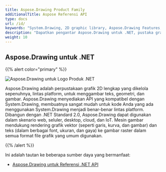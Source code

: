 ```yaml
---
title: Aspose.Drawing Product Family
additionalTitle: Aspose Referensi API
type: docs
url: /id/
keywords: "System.Drawing, 2D graphic library, Aspose.Drawing Features, documentation"
description: "Dapatkan pengantar Aspose.Drawing untuk .NET, pustaka grafik 2D lengkap untuk membuat aplikasi modern, desktop, seluler, berkemampuan cloud, dan terhubung ke internet."
weight: 10
---
```

## Aspose.Drawing untuk .NET

{{% alert color="primary" %}} 

![Aspose.Drawing untuk Logo Produk .NET](../home_1.png)


Aspose.Drawing adalah perpustakaan grafik 2D lengkap yang dikelola sepenuhnya, lintas platform, untuk menggambar teks, geometri, dan gambar. Aspose.Drawing menyediakan API yang kompatibel dengan System.Drawing, membuatnya sangat mudah untuk kode Anda yang ada menggunakan System.Drawing menjadi benar-benar lintas platform. Dibangun dengan .NET Standard 2.0, Aspose.Drawing dapat digunakan dalam skenario web, seluler, desktop, cloud, dan IoT. Mesin gambar mendukung rendering grafik vektor (seperti garis, kurva, dan gambar) dan teks (dalam berbagai font, ukuran, dan gaya) ke gambar raster dalam semua format file grafik yang umum digunakan.

{{% /alert %}} 

Ini adalah tautan ke beberapa sumber daya yang bermanfaat:
- [Aspose.Drawing untuk Referensi .NET API](/drawing/id/net/)


